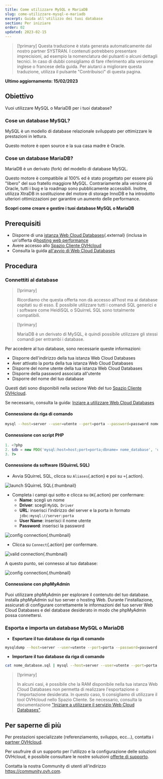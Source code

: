 ```yaml
---
title: Come utilizzare MySQL e MariaDB
slug: come-utilizzare-mysql-e-mariadb
excerpt: Guida all'utilizzo dei tuoi database
section: Per iniziare
order: 02
updated: 2023-02-15
---
```


> [!primary]
> Questa traduzione è stata generata automaticamente dal nostro partner SYSTRAN. I contenuti potrebbero presentare imprecisioni, ad esempio la nomenclatura dei pulsanti o alcuni dettagli tecnici. In caso di dubbi consigliamo di fare riferimento alla versione inglese o francese della guida. Per aiutarci a migliorare questa traduzione, utilizza il pulsante "Contribuisci" di questa pagina.
>

**Ultimo aggiornamento: 15/02/2023**

## Obiettivo

Vuoi utilizzare MySQL o MariaDB per i tuoi database?

### Cose un database MySQL?

MySQL è un modello di database relazionale sviluppato per ottimizzare le prestazioni in lettura.

Questo motore è open source e la sua casa madre è Oracle.

### Cose un database MariaDB?

MariaDB è un derivato (fork) del modello di database MySQL.

Questo motore è compatibile al 100% ed è stato progettato per essere più "libero" del suo fratello maggiore MySQL. Contrariamente alla versione di Oracle, tutti i bug e la roadmap sono pubblicamente accessibili. Inoltre, utilizza XtraDB in sostituzione del motore di storage InnoDB e ha introdotto ulteriori ottimizzazioni per garantire un aumento delle performance.

**Scopri come creare e gestire i tuoi database MySQL o MariaDB**

## Prerequisiti

- Disporre di una [istanza Web Cloud Databases](https://www.ovh.it/cloud/cloud-databases/){.external} (inclusa in un'offerta di[hosting web performance](https://www.ovhcloud.com/fr/web-hosting/)
- Avere accesso allo [Spazio Cliente OVHcloud](https://www.ovh.com/auth/?action=gotomanager&from=https://www.ovh.it/&ovhSubsidiary=it)
- Consulta la guida [all'avvio di Web Cloud Databases](https://docs.ovh.com/it/clouddb/iniziare-a-utilizzare-clouddb/)

## Procedura

### Connettiti al database

> [!primary]
>
> Ricordiamo che questa offerta non dà accesso all’host ma ai database ospitati su di esso. È possibile utilizzare tutti i comandi SQL generici e i software come HeidiSQL o SQuirreL SQL sono totalmente compatibili.
> 

> [!primary]
>
> MariaDB è un derivato di MySQL, è quindi possibile utilizzare gli stessi comandi per entrambi i database.
> 

Per accedere al tuo database, sono necessarie queste informazioni:

- Disporre dell'indirizzo della tua istanza Web Cloud Databases
- Aver attivato la porta della tua istanza Web Cloud Databases
- Disporre del nome utente della tua istanza Web Cloud Databases
- Disporre della password associata all'utente
- Disporre del nome del tuo database

Questi dati sono disponibili nella sezione Web del tuo [Spazio Cliente OVHcloud](https://www.ovh.com/auth/?action=gotomanager&from=https://www.ovh.it/&ovhSubsidiary=it).

Se necessario, consulta la guida: [Inziare a utilizzare Web Cloud Databases](https://docs.ovh.com/it/clouddb/iniziare-a-utilizzare-clouddb/)

#### Connessione da riga di comando

```bash
mysql --host=server --user=utente --port=porta --password=password nome_database
```

#### Connessione con script PHP

```php
1. <?php
2. $db = new PDO('mysql:host=host;port=porta;dbname= nome_database', 'utente', 'password');
3. ?>
```

#### Connessione da software (SQuirreL SQL)

- Avvia SQuirreL SQL, clicca su `Aliases`{.action} e poi su `+`{.action}.

![launch SQuirreL SQL](images/1.PNG){.thumbnail}

- Completa i campi qui sotto e clicca su `OK`{.action} per confermare:
    - **Name**: scegli un nome
    - **Driver**: scegli `MySQL Driver`
    - **URL**: inserisci l’indirizzo del server e la porta in formato `jdbc:mysql://server:porta`
    - **User Name**: inserisci il nome utente
    - **Password**: inserisci la password

![config connection](images/2.PNG){.thumbnail}

- Clicca su `Connect`{.action} per confermare.

![valid connection](images/3.PNG){.thumbnail}

A questo punto, sei connesso al tuo database:

![config connection](images/4.PNG){.thumbnail}

#### Connessione con phpMyAdmin

Puoi utilizzare phpMyAdmin per esplorare il contenuto del tuo database. installa phpMyAdmin sul tuo server o hosting Web. Durante l'installazione, assicurati di configurare correttamente le informazioni del tuo server Web Cloud Databases e del database desiderato in modo che phpMyAdmin possa connettersi.

### Esporta e importa un database MySQL o MariaDB

- **Esportare il tuo database da riga di comando**

```bash
mysqldump --host=server --user=utente --port=porta --password=password nome_database > nome_database.sql
```

- **Importare il tuo database da riga di comando**

```bash
cat nome_database.sql | mysql --host=server --user=utente --port=porta --password=password nome_database
```

> [!primary]
>
> In alcuni casi, è possibile che la RAM disponibile nella tua istanza Web Cloud Databases non permetta di realizzare l'esportazione o l'importazione desiderata. In questo caso, ti consigliamo di utilizzare il tool OVHcloud nello Spazio Cliente. Se necessario, consulta la documentazione ["Iniziare a utilizzare il servizio Web Cloud Databases"](https://docs.ovh.com/it/clouddb/iniziare-a-utilizzare-clouddb/).
>

## Per saperne di più

Per prestazioni specializzate (referenziamento, sviluppo, ecc...), contatta i [partner OVHcloud](https://partner.ovhcloud.com/it/).

Per usufruire di un supporto per l'utilizzo e la configurazione delle soluzioni OVHcloud, è possibile consultare le nostre soluzioni [offerte di supporto](https://www.ovhcloud.com/it/support-levels/).

Contatta la nostra Community di utenti all'indirizzo <https://community.ovh.com>.